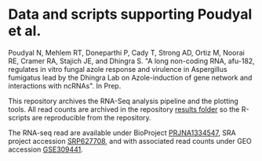 # Data and scripts supporting Poudyal et al.

Poudyal N, Mehlem RT,  Doneparthi P,  Cady T, Strong AD,  Ortiz M,  Noorai RE,  Cramer RA, Stajich JE, and  Dhingra S. "A long non-coding RNA, afu-182, regulates in vitro fungal azole response and virulence in Aspergillus fumigatus lead by the Dhingra Lab on Azole-induction of gene network and interactions with ncRNAs". In Prep.

This repository archives the RNA-Seq analysis pipeline and the plotting tools. All read counts are archived in the repository [results folder](results) so the R-scripts are reproducible from the repository.

The RNA-seq read are available under BioProject [PRJNA1334547](https://www.ncbi.nlm.nih.gov/bioproject/PRJNA1334547), SRA project accession [SRP627708](https://www.ncbi.nlm.nih.gov/SRP627708/), and with associated read counts under GEO accession [GSE309441](https://www.ncbi.nlm.nih.gov/GEO/GSE309441).
